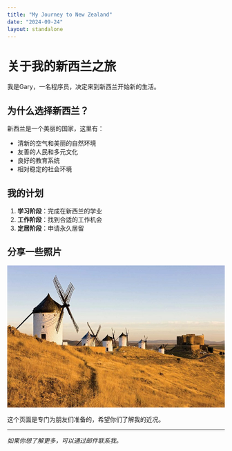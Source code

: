 ```yaml
---
title: "My Journey to New Zealand"
date: "2024-09-24"
layout: standalone
---
```


# 关于我的新西兰之旅

我是Gary，一名程序员，决定来到新西兰开始新的生活。

## 为什么选择新西兰？

新西兰是一个美丽的国家，这里有：

- 清新的空气和美丽的自然环境
- 友善的人民和多元文化
- 良好的教育系统
- 相对稳定的社会环境

## 我的计划

1. **学习阶段**：完成在新西兰的学业
2. **工作阶段**：找到合适的工作机会
3. **定居阶段**：申请永久居留

## 分享一些照片

![新西兰风景](/assets/img/La-Mancha.jpg)

这个页面是专门为朋友们准备的，希望你们了解我的近况。

---

*如果你想了解更多，可以通过邮件联系我。*
